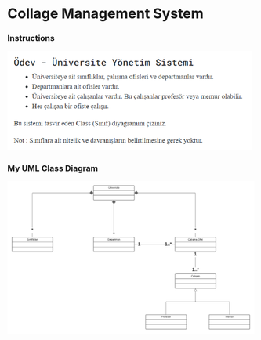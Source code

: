 # Collage Management System

### Instructions

<img src="instructions.png" alt="instructions" width="500"/>

### My UML Class Diagram

<img src="hw1.png" alt="collage management system" widht="750"/>

